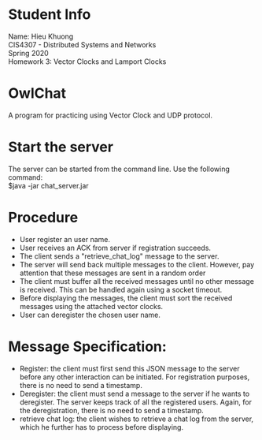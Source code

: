 # Student Info
Name: Hieu Khuong  
CIS4307 - Distributed Systems and Networks  
Spring 2020  
Homework 3: Vector Clocks and Lamport Clocks  

# OwlChat
A program for practicing using Vector Clock and UDP protocol.

# Start the server 
The server can be started from the command line. Use the following command:  
$java -jar chat_server.jar

# Procedure
- User register an user name.
- User receives an ACK from server if registration succeeds.
- The client sends a "retrieve_chat_log" message to the server.
- The server will send back multiple messages to the client. However, pay attention that these messages are sent in a random order
- The client must buffer all the received messages until no other message is received. This can be handled again using a socket timeout.
- Before displaying the messages, the client must sort the received messages using the attached vector clocks.
- User can deregister the chosen user name.

# Message Specification:
- Register: the client must first send this JSON message to the server before any other interaction can be initiated. For registration purposes, there is no need to send a timestamp.
- Deregister: the client must send a message to the server if he wants to deregister. The server keeps track of all the registered users. Again, for the deregistration, there is no need to send a timestamp.
- retrieve chat log: the client wishes to retrieve a chat log from the server, which he further has to process before displaying.
